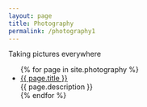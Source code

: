 ```yaml
---
layout: page
title: Photography
permalink: /photography1
---
```


Taking pictures everywhere

<ul>
{% for page in site.photography %}
  <li><a href="{{ page.url | prepend: site.baseurl}}">{{ page.title }}</a><br>
      {{ page.description }}
 </li> 
{% endfor %}
</ul>
